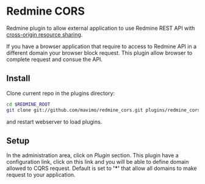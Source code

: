 # Redmine CORS

Redmine plugin to allow external application to use Redmine REST API with [cross-origin resource sharing](http://en.wikipedia.org/wiki/Cross-origin_resource_sharing).

If you have a browser application that require to access to Redmine API in a different domain your browser block request. This plugin allow browser to complete request and consue the API.

## Install

Clone current repo in the plugins directory:

```bash
cd $REDMINE_ROOT
git clone git://github.com/mavimo/redmine_cors.git plugins/redmine_cors
```

and restart webserver to load plugins.

## Setup

In the administration area, click on *Plugin* section. This plugin have a configuration link, click on this link 
and you will be able to define domain allowed to CQRS request. Default is set to **'*'** that allow all domains to make request to your application.
